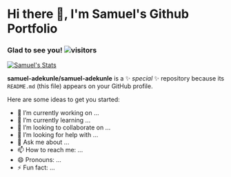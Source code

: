 # Hi there 👋, I'm Samuel's Github Portfolio

### Glad to see you! ![visitors](https://visitor-badge.glitch.me/badge?page_id=samuel-adekunle.samuel-adekunle)

[![Samuel's Stats](https://github-readme-stats.vercel.app/api?username=samuel-adekunle&count_private=true&show_icons=true&theme=dark)](https://github.com/anuraghazra/github-readme-stats)


**samuel-adekunle/samuel-adekunle** is a ✨ _special_ ✨ repository because its `README.md` (this file) appears on your GitHub profile.

Here are some ideas to get you started:

- 🔭 I’m currently working on ...
- 🌱 I’m currently learning ...
- 👯 I’m looking to collaborate on ...
- 🤔 I’m looking for help with ...
- 💬 Ask me about ...
- 📫 How to reach me: ...
- 😄 Pronouns: ...
- ⚡ Fun fact: ...

